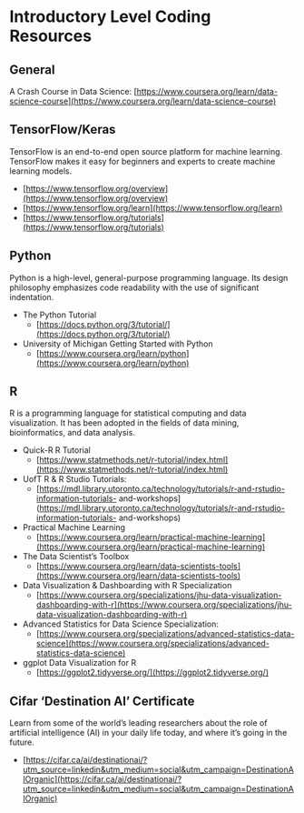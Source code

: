 # Introductory Level Coding Resources

## General

A Crash Course in Data Science: [https://www.coursera.org/learn/data-science-course](https://www.coursera.org/learn/data-science-course)

## TensorFlow/Keras

TensorFlow is an end-to-end open source platform for machine learning. TensorFlow makes it easy for beginners and experts to create machine learning models.

* [https://www.tensorflow.org/overview](https://www.tensorflow.org/overview)
* [https://www.tensorflow.org/learn](https://www.tensorflow.org/learn)
* [https://www.tensorflow.org/tutorials](https://www.tensorflow.org/tutorials)

## Python
Python is a high-level, general-purpose programming language. Its design philosophy emphasizes code readability with the use of significant indentation.

* The Python Tutorial
  * [https://docs.python.org/3/tutorial/](https://docs.python.org/3/tutorial/)
* University of Michigan Getting Started with Python
  * [https://www.coursera.org/learn/python](https://www.coursera.org/learn/python)

## R
R is a programming language for statistical computing and data visualization. It has been adopted in the fields of data mining, bioinformatics, and data analysis.

* Quick-R R Tutorial
  * [https://www.statmethods.net/r-tutorial/index.html](https://www.statmethods.net/r-tutorial/index.html)
* UofT R & R Studio Tutorials:
  * [https://mdl.library.utoronto.ca/technology/tutorials/r-and-rstudio-information-tutorials-
and-workshops](https://mdl.library.utoronto.ca/technology/tutorials/r-and-rstudio-information-tutorials-
and-workshops)
* Practical Machine Learning
  * [https://www.coursera.org/learn/practical-machine-learning](https://www.coursera.org/learn/practical-machine-learning)
* The Data Scientist’s Toolbox
  * [https://www.coursera.org/learn/data-scientists-tools](https://www.coursera.org/learn/data-scientists-tools)
* Data Visualization & Dashboarding with R Specialization
  * [https://www.coursera.org/specializations/jhu-data-visualization-dashboarding-with-r](https://www.coursera.org/specializations/jhu-data-visualization-dashboarding-with-r)
* Advanced Statistics for Data Science Specialization:
  * [https://www.coursera.org/specializations/advanced-statistics-data-science](https://www.coursera.org/specializations/advanced-statistics-data-science)
* ggplot Data Visualization for R
  * [https://ggplot2.tidyverse.org/](https://ggplot2.tidyverse.org/)

## Cifar ‘Destination AI’ Certificate
Learn from some of the world’s leading researchers about the role of artificial intelligence (AI) in your daily life today, and where it’s going in the future.

* [https://cifar.ca/ai/destinationai/?utm_source=linkedin&utm_medium=social&utm_campaign=DestinationAIOrganic](https://cifar.ca/ai/destinationai/?utm_source=linkedin&utm_medium=social&utm_campaign=DestinationAIOrganic)
